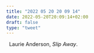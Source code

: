 ```yaml
---
title: "2022 05 20 20 09 14"
date: 2022-05-20T20:09:14+02:00
draft: false
type: "tweet"
---
```


<a href="" class="iconfont icon-music" title="rss"></a> &nbsp; Laurie Anderson, _Slip Away_.
